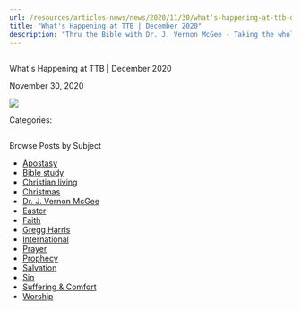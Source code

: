 ```yaml
---
url: /resources/articles-news/news/2020/11/30/what's-happening-at-ttb-december-2020
title: "What's Happening at TTB | December 2020"
description: "Thru the Bible with Dr. J. Vernon McGee - Taking the whole Word to the whole world"
---
```







## 
 What's Happening at TTB | December 2020


November 30, 2020
![]()




![](/images/default-source/features-and-news/dec-2020-merry-christmas026e08bf-2894-491b-9893-b2231dc2e6fa.jpg?sfvrsn=8b5f1f16_2)

Categories: 









## 
 Browse Posts by Subject


* [Apostasy](/resources/articles-news/-in-tags/tags/Apostasy)
* [Bible study](/resources/articles-news/-in-tags/tags/Bible-study)
* [Christian living](/resources/articles-news/-in-tags/tags/Christian-living)
* [Christmas](/resources/articles-news/-in-tags/tags/Christmas)
* [Dr. J. Vernon McGee](/resources/articles-news/-in-tags/tags/Dr-J-Vernon-McGee)
* [Easter](/resources/articles-news/-in-tags/tags/easter)
* [Faith](/resources/articles-news/-in-tags/tags/Faith)
* [Gregg Harris](/resources/articles-news/-in-tags/tags/Gregg-Harris)
* [International](/resources/articles-news/-in-tags/tags/International)
* [Prayer](/resources/articles-news/-in-tags/tags/prayer)
* [Prophecy](/resources/articles-news/-in-tags/tags/Prophecy)
* [Salvation](/resources/articles-news/-in-tags/tags/Salvation)
* [Sin](/resources/articles-news/-in-tags/tags/sin)
* [Suffering & Comfort](/resources/articles-news/-in-tags/tags/Suffering-Comfort)
* [Worship](/resources/articles-news/-in-tags/tags/worship)






